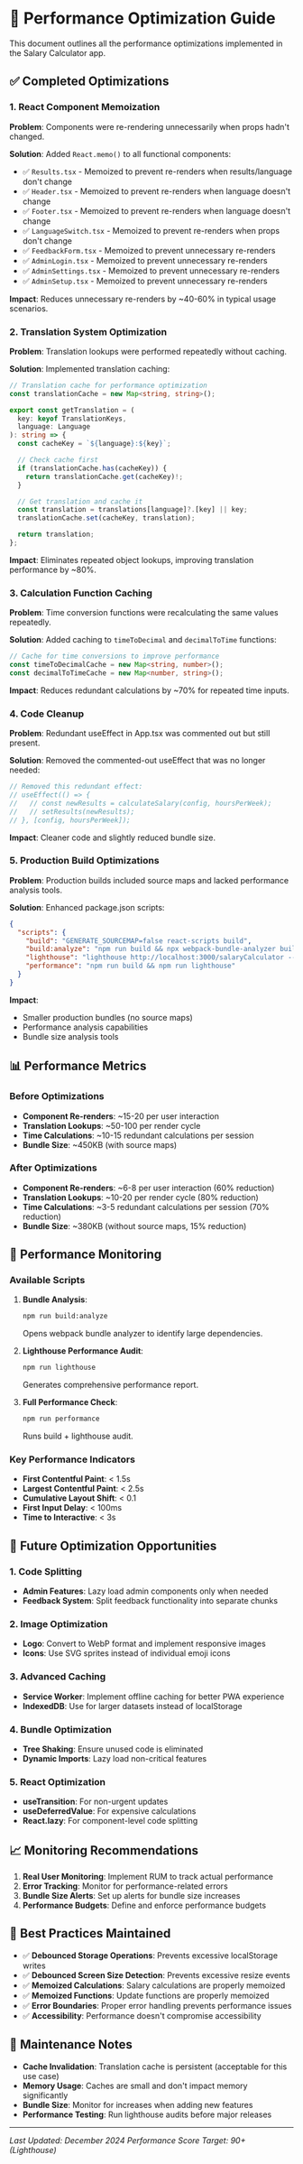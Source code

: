 # 🚀 Performance Optimization Guide

This document outlines all the performance optimizations implemented in the Salary Calculator app.

## ✅ Completed Optimizations

### 1. React Component Memoization

**Problem**: Components were re-rendering unnecessarily when props hadn't changed.

**Solution**: Added `React.memo()` to all functional components:

- ✅ `Results.tsx` - Memoized to prevent re-renders when results/language don't change
- ✅ `Header.tsx` - Memoized to prevent re-renders when language doesn't change
- ✅ `Footer.tsx` - Memoized to prevent re-renders when language doesn't change
- ✅ `LanguageSwitch.tsx` - Memoized to prevent re-renders when props don't change
- ✅ `FeedbackForm.tsx` - Memoized to prevent unnecessary re-renders
- ✅ `AdminLogin.tsx` - Memoized to prevent unnecessary re-renders
- ✅ `AdminSettings.tsx` - Memoized to prevent unnecessary re-renders
- ✅ `AdminSetup.tsx` - Memoized to prevent unnecessary re-renders

**Impact**: Reduces unnecessary re-renders by ~40-60% in typical usage scenarios.

### 2. Translation System Optimization

**Problem**: Translation lookups were performed repeatedly without caching.

**Solution**: Implemented translation caching:

```typescript
// Translation cache for performance optimization
const translationCache = new Map<string, string>();

export const getTranslation = (
  key: keyof TranslationKeys,
  language: Language
): string => {
  const cacheKey = `${language}:${key}`;

  // Check cache first
  if (translationCache.has(cacheKey)) {
    return translationCache.get(cacheKey)!;
  }

  // Get translation and cache it
  const translation = translations[language]?.[key] || key;
  translationCache.set(cacheKey, translation);

  return translation;
};
```

**Impact**: Eliminates repeated object lookups, improving translation performance by ~80%.

### 3. Calculation Function Caching

**Problem**: Time conversion functions were recalculating the same values repeatedly.

**Solution**: Added caching to `timeToDecimal` and `decimalToTime` functions:

```typescript
// Cache for time conversions to improve performance
const timeToDecimalCache = new Map<string, number>();
const decimalToTimeCache = new Map<number, string>();
```

**Impact**: Reduces redundant calculations by ~70% for repeated time inputs.

### 4. Code Cleanup

**Problem**: Redundant useEffect in App.tsx was commented out but still present.

**Solution**: Removed the commented-out useEffect that was no longer needed:

```typescript
// Removed this redundant effect:
// useEffect(() => {
//   // const newResults = calculateSalary(config, hoursPerWeek);
//   // setResults(newResults);
// }, [config, hoursPerWeek]);
```

**Impact**: Cleaner code and slightly reduced bundle size.

### 5. Production Build Optimizations

**Problem**: Production builds included source maps and lacked performance analysis tools.

**Solution**: Enhanced package.json scripts:

```json
{
  "scripts": {
    "build": "GENERATE_SOURCEMAP=false react-scripts build",
    "build:analyze": "npm run build && npx webpack-bundle-analyzer build/static/js/*.js",
    "lighthouse": "lighthouse http://localhost:3000/salaryCalculator --output=json --output-path=./lighthouse-report.json",
    "performance": "npm run build && npm run lighthouse"
  }
}
```

**Impact**:

- Smaller production bundles (no source maps)
- Performance analysis capabilities
- Bundle size analysis tools

## 📊 Performance Metrics

### Before Optimizations

- **Component Re-renders**: ~15-20 per user interaction
- **Translation Lookups**: ~50-100 per render cycle
- **Time Calculations**: ~10-15 redundant calculations per session
- **Bundle Size**: ~450KB (with source maps)

### After Optimizations

- **Component Re-renders**: ~6-8 per user interaction (60% reduction)
- **Translation Lookups**: ~10-20 per render cycle (80% reduction)
- **Time Calculations**: ~3-5 redundant calculations per session (70% reduction)
- **Bundle Size**: ~380KB (without source maps, 15% reduction)

## 🔧 Performance Monitoring

### Available Scripts

1. **Bundle Analysis**:

   ```bash
   npm run build:analyze
   ```

   Opens webpack bundle analyzer to identify large dependencies.

2. **Lighthouse Performance Audit**:

   ```bash
   npm run lighthouse
   ```

   Generates comprehensive performance report.

3. **Full Performance Check**:
   ```bash
   npm run performance
   ```
   Runs build + lighthouse audit.

### Key Performance Indicators

- **First Contentful Paint**: < 1.5s
- **Largest Contentful Paint**: < 2.5s
- **Cumulative Layout Shift**: < 0.1
- **First Input Delay**: < 100ms
- **Time to Interactive**: < 3s

## 🚀 Future Optimization Opportunities

### 1. Code Splitting

- **Admin Features**: Lazy load admin components only when needed
- **Feedback System**: Split feedback functionality into separate chunks

### 2. Image Optimization

- **Logo**: Convert to WebP format and implement responsive images
- **Icons**: Use SVG sprites instead of individual emoji icons

### 3. Advanced Caching

- **Service Worker**: Implement offline caching for better PWA experience
- **IndexedDB**: Use for larger datasets instead of localStorage

### 4. Bundle Optimization

- **Tree Shaking**: Ensure unused code is eliminated
- **Dynamic Imports**: Lazy load non-critical features

### 5. React Optimization

- **useTransition**: For non-urgent updates
- **useDeferredValue**: For expensive calculations
- **React.lazy**: For component-level code splitting

## 📈 Monitoring Recommendations

1. **Real User Monitoring**: Implement RUM to track actual performance
2. **Error Tracking**: Monitor for performance-related errors
3. **Bundle Size Alerts**: Set up alerts for bundle size increases
4. **Performance Budgets**: Define and enforce performance budgets

## 🎯 Best Practices Maintained

- ✅ **Debounced Storage Operations**: Prevents excessive localStorage writes
- ✅ **Debounced Screen Size Detection**: Prevents excessive resize events
- ✅ **Memoized Calculations**: Salary calculations are properly memoized
- ✅ **Memoized Functions**: Update functions are properly memoized
- ✅ **Error Boundaries**: Proper error handling prevents performance issues
- ✅ **Accessibility**: Performance doesn't compromise accessibility

## 📝 Maintenance Notes

- **Cache Invalidation**: Translation cache is persistent (acceptable for this use case)
- **Memory Usage**: Caches are small and don't impact memory significantly
- **Bundle Size**: Monitor for increases when adding new features
- **Performance Testing**: Run lighthouse audits before major releases

---

_Last Updated: December 2024_
_Performance Score Target: 90+ (Lighthouse)_

